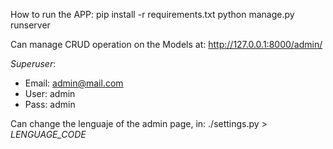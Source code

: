 How to run the APP:
    pip install -r requirements.txt
    python manage.py runserver

Can manage CRUD operation on the Models at: 
http://127.0.0.1:8000/admin/

*Superuser*:
- Email:  admin@mail.com
- User:   admin
- Pass:   admin


Can change the lenguaje of the admin page, in: ./settings.py > *LENGUAGE_CODE*